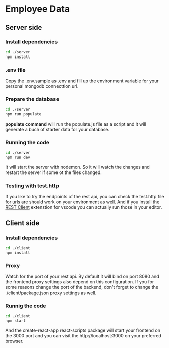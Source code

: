 # Employee Data

## Server side

### Install dependencies
```bash
cd ./server
npm install
```

### .env file
Copy the .env.sample as .env and fill up the environment variable for your personal mongodb connecttion url.

### Prepare the database

```bash
cd ./server
npm run populate
```

**populate command** will run the populate.js file as a script and it will generate a buch of starter data for your database. 

### Running the code

```bash
cd ./server
npm run dev
```

It will start the server with nodemon. So it will watch the changes and restart the server if some ot the files changed.

### Testing with test.http

If you like to try the endpoints of the rest api, you can check the test.http file for urls are should work on your environment as well. And if you install the [REST Client](https://marketplace.visualstudio.com/items?itemName=humao.rest-client) extenstion for vscode you can actually run those in your editor.



## Client side

### Install dependencies

```bash
cd ./client
npm install
```

### Proxy

Watch for the port of your rest api. By default it will bind on port 8080 and the frontend proxy settings also depend on this configuration. If you for some reasons change the port of the backend, don't forget to change the ./client/package.json proxy settings as well.

### Runnig the code

```bash
cd ./client
npm start
```

And the create-react-app react-scripts package will start your frontend on the 3000 port and you can visit the http://localhost:3000 on your preferred browser.
